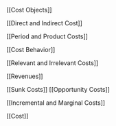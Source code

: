 [[Cost Objects]]

[[Direct and Indirect Cost]]

[[Period and Product Costs]]

[[Cost Behavior]]

[[Relevant and Irrelevant Costs]]

[[Revenues]]

[[Sunk Costs]]
[[Opportunity Costs]]

[[Incremental and Marginal Costs]]


[[Cost]]